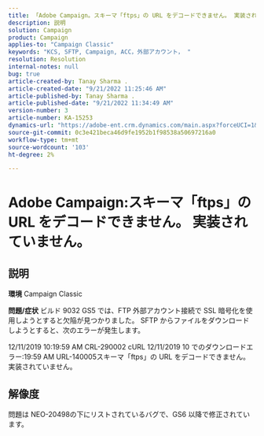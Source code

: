 ```yaml
---
title: 「Adobe Campaign。スキーマ「ftps」の URL をデコードできません。 実装されていません。」
description: 説明
solution: Campaign
product: Campaign
applies-to: "Campaign Classic"
keywords: "KCS, SFTP, Campaign, ACC，外部アカウント， "
resolution: Resolution
internal-notes: null
bug: true
article-created-by: Tanay Sharma .
article-created-date: "9/21/2022 11:25:46 AM"
article-published-by: Tanay Sharma .
article-published-date: "9/21/2022 11:34:49 AM"
version-number: 3
article-number: KA-15253
dynamics-url: "https://adobe-ent.crm.dynamics.com/main.aspx?forceUCI=1&pagetype=entityrecord&etn=knowledgearticle&id=6ac94522-a039-ed11-9db1-002248086735"
source-git-commit: 0c3e421beca46d9fe1952b1f98538a50697216a0
workflow-type: tm+mt
source-wordcount: '103'
ht-degree: 2%

---
```


# Adobe Campaign:スキーマ「ftps」の URL をデコードできません。 実装されていません。

## 説明

<b>環境</b>
Campaign Classic


<b>問題/症状</b>
ビルド 9032 GS5 では、FTP 外部アカウント接続で SSL 暗号化を使用しようとすると欠陥が見つかりました。 SFTP からファイルをダウンロードしようとすると、次のエラーが発生します。

12/11/2019 10:19:59 AM CRL-290002 cURL 12/11/2019 10 でのダウンロードエラー:19:59 AM URL-140005スキーマ「ftps」の URL をデコードできません。 実装されていません。




## 解像度


問題は NEO-20498の下にリストされているバグで、GS6 以降で修正されています。
